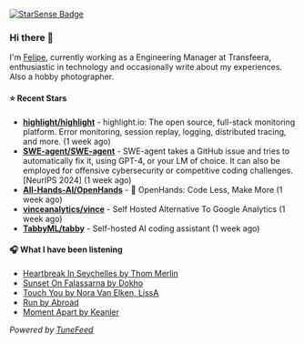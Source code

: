 <a href="https://starsense.app/developer-types" target="_blank"><img src="https://starsense.app/api/badge/?user=valtlfelipe" alt="StarSense Badge"></a>

### Hi there 👋

I'm [Felipe](https://felipevm.com), currently working as a Engineering Manager at Transfeera, enthusiastic in technology and occasionally write about my experiences. Also a hobby photographer.

#### ⭐ Recent Stars
- **[highlight/highlight](https://github.com/highlight/highlight)** - highlight.io: The open source, full-stack monitoring platform. Error monitoring, session replay, logging, distributed tracing, and more. (1 week ago)
- **[SWE-agent/SWE-agent](https://github.com/SWE-agent/SWE-agent)** - SWE-agent takes a GitHub issue and tries to automatically fix it, using GPT-4, or your LM of choice. It can also be employed for offensive cybersecurity or competitive coding challenges. [NeurIPS 2024]  (1 week ago)
- **[All-Hands-AI/OpenHands](https://github.com/All-Hands-AI/OpenHands)** - 🙌 OpenHands: Code Less, Make More (1 week ago)
- **[vinceanalytics/vince](https://github.com/vinceanalytics/vince)** - Self Hosted Alternative To Google Analytics (1 week ago)
- **[TabbyML/tabby](https://github.com/TabbyML/tabby)** - Self-hosted AI coding assistant (1 week ago)

#### 🎧 What I have been listening
- [Heartbreak In Seychelles by Thom Merlin](https://open.spotify.com/track/1blZk1wWpMkLflaNHtUOlZ)
- [Sunset On Falassarna by Dokho](https://open.spotify.com/track/3ubhW8S2y68Rv34AubYifW)
- [Touch You by Nora Van Elken, LissA](https://open.spotify.com/track/6Iy2FLPDqdFb7ZYVlor25C)
- [Run by Abroad](https://open.spotify.com/track/2IBiOC9z8CukWZtXo8f9Lj)
- [Moment Apart by Keanler](https://open.spotify.com/track/2vLeJwL2M4J1MmnVeoAaBL)

_Powered by [TuneFeed](https://tunefeed.app?ref=github.com)_


